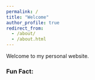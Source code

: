```yaml
---
permalink: /
title: "Welcome"
author_profile: true
redirect_from: 
  - /about/
  - /about.html
---
```




Welcome to my personal website.

### Fun Fact:



<script type="text/javascript" id="clustrmaps" src="//clustrmaps.com/map_v2.js?d=dJGKnk5uhRHw9tmanzlZ0KGul1BB1bVpUsUEIATlmPg&cl=ffffff&w=a">
</script>